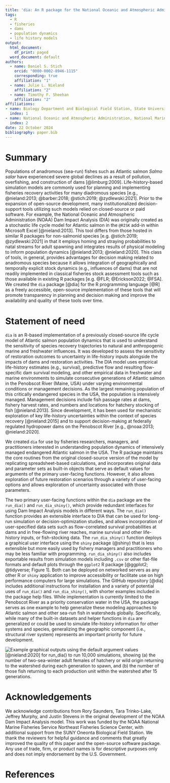 ```yaml
---
title: 'dia: An R package for the National Oceanic and Atmospheric Administration dam impact analysis'
tags:
  - R
  - fisheries
  - dams
  - population dynamics
  - life history models
output:
  html_document:
    df_print: paged
  word_document: default
authors:
  - name: Daniel S. Stich
    orcid: "0000-0002-8946-1115"
    corresponding: true
    affiliation: "1"
  - name: Julie L. Nieland
    affiliation: "2"
  - name: Timothy F. Sheehan
    affiliation: "2"
affiliations:
- name: Biology Department and Biological Field Station, State University of New York at Oneonta, NY 13280 USA
  index: 1
- name: National Oceanic and Atmospheric Administration, National Marine Fisheries Service, Northeast Fisheries Science Center, Woods Hole, MA 02543 USA
  index: 2
date: 22 October 2024
bibliography: paper.bib
---
```


# Summary

Populations of anadromous (sea-run) fishes such as Atlantic salmon *Salmo salar* have experienced severe global declines as a result of pollution, overfishing, and construction of dams [@limburg:2009]. Life-history-based simulation models are commonly used for planning and implementing fisheries recovery activities for many diadromous species [e.g., @nieland:2013; @barber:2018; @stich:2019; @zydlewski:2021]. Prior to the expansion of open-source development, many institutionalized decision-support tools utilizing such models relied on closed-source or paid software. For example, the National Oceanic and Atmospheric Administration (NOAA) Dam Impact Analysis (DIA) was originally created as a stochastic life cycle model for Atlantic salmon in the `@RISK` add-in within Microsoft Excel [@nieland:2013]. This tool differs from those hosted in similar R packages for non-salmonid species [e.g. @stich:2019; @zydlewski:2021] in that it employs homing and straying probabilities to natal streams for adult spawning and integrates results of physical modeling to inform population dynamics [@nieland:2013; @nieland:2020]. This class of tools, in general, provides advantages for decision making related to anadromous species because it allows integration of geographically and temporally explicit stock dynamics (e.g., influences of dams) that are not readily implemented in classical fisheries stock assessment tools such as those available in existing R packages [e.g. @FLR; @Erickson2022; @FSA]. We created the `dia` package [@dia] for the R programming language [@R] as a freely accessible, open-source implementation of these tools that will promote transparency in planning and decision making and improve the availability and quality of these tools over time.

# Statement of need

`dia` is an R-based implementation of a previously closed-source life cycle model of Atlantic salmon population dynamics that is used to understand the sensitivity of species recovery trajectories to natural and anthropogenic marine and freshwater influences. It was developed to assess the sensitivity of restoration outcomes to uncertainty in life-history inputs alongside the impacts of dams and restoration activities. The DIA model uses empirical life-history estimates (e.g., survival), predictive flow and resulting flow-specific dam survival modeling, and other empirical data in freshwater and marine environments to simulate consecutive generations of Atlantic salmon in the Penobscot River (Maine, USA) under varying environmental conditions or management decisions. As the largest remaining population of this critically endangered species in the USA, the population is intensively managed. Management decisions include fish passage rates at dams, fishery harvest rates, and numbers and locations for hatchery stocking of fish [@nieland:2013]. Since development, it has been used for mechanistic exploration of key life-history uncertainties within the context of species recovery [@nieland:2015] and to support decision-making at federally regulated hydropower dams on the Penobscot River [e.g., @noaa:2013; @nieland:2020].

We created `dia` for use by fisheries researchers, managers, and practitioners interested in understanding population dynamics of intensively managed endangered Atlantic salmon in the USA. The R package maintains the core routines from the original closed-source version of the model by replicating spreadsheet-based calculations, and incorporates original data and parameter sets as built-in objects that serve as default values for arguments of the primary user-facing functions. However, it also allows exploration of future restoration scenarios through a variety of user-facing options and allows exploration of uncertainty associated with those parameters.

The two primary user-facing functions within the `dia` package are the `run_dia()` and `run_dia_shiny()`, which provide redundant interfaces for using Dam Impact Analysis models in different ways. The `run_dia()` function provides an extensible interface to DIA that can be used for long-run simulation or decision-optimization studies, and allows incorporation of user-specified data sets such as flow-correlated survival probabilities at dams and in free-flowing river reaches, marine survival and other life-history inputs, or fish-stocking data. The `run_dia_shiny()` function deploys a graphical user interface using the `shiny` package (@shiny) that is less extensible but more easily used by fishery managers and practitioners who may be less familiar with programming. `run_dia_shiny()` also includes exportable results from simulation models including `.csv` or other flat-file formats and default plots through the `ggplot2` R package [@ggplot2; @tidyverse; Figure 1]. Both can be deployed on networked servers as any other R or `shiny` application to improve accessibility or facilitate use on high performance computers for large simulations. The GitHub repository [@dia] includes additional instructions for installation and a variety of potential uses of `run_dia()` and `run_dia_shiny()`, with shorter examples included in the package help files. While implementation is currently limited to the Penobscot River as a priority conservation water in the USA, the package serves as one example to help generalize these modeling approaches to Atlantic salmon and other sea-run fish in watersheds globally. Specifically, while many of the built-in datasets and helper functions in `dia` are generalized or could be used to simulate life-history information for other systems and species, generalizing the geographic component (i.e., structural river system) represents an important priority for future development.

![Example graphical outputs using the default argument values [@nieland:2020] for `run_dia()` to run 10,000 simulations, showing (a) the number of two-sea-winter adult females of hatchery or wild origin returning to the watershed during each generation to spawn, and (b) the number of those fish returning to each production unit within the watershed after 15 generations.](Figure1.jpg)

# Acknowledgements
We acknowledge contributions from Rory Saunders, Tara Trinko-Lake, Jeffrey Murphy, and Justin Stevens in the original development of the NOAA Dam Impact Analysis model. This work was funded by the NOAA National Marine Fisheries Service Northeast Fisheries Science Center, with additional support from the SUNY Oneonta Biological Field Station. We thank the reviewers for helpful guidance and comments that greatly improved the quality of this paper and the open-source software package. Any use of trade, firm, or product names is for descriptive purposes only and does not imply endorsement by the U.S. Government.

# References
